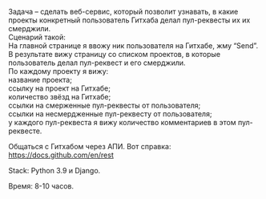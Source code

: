 Задача – сделать веб-сервис, который позволит узнавать, в какие проекты конкретный пользователь Гитхаба делал пул-реквесты их их смерджили.</br>
Сценарий такой:</br>
На главной странице я ввожу ник пользователя на Гитхабе, жму “Send”.</br>
В результате вижу страницу со списком проектов, в которые пользователь делал пул-реквест и его смерджили.</br>
По каждому проекту я вижу:</br>
название проекта;</br>
ссылку на проект на Гитхабе;</br>
количество звёзд на Гитхабе;</br>
ссылки на смерженные пул-реквесты от пользователя;</br>
ссылки на несмердженные пул-реквесту от пользователя;</br>
у каждого пул-реквеста я вижу количество комментариев в этом пул-реквесте.</br>

Общаться с Гитхабом через АПИ. Вот справка: https://docs.github.com/en/rest

Stack: Python 3.9 и Django.

Время: 8-10 часов.
